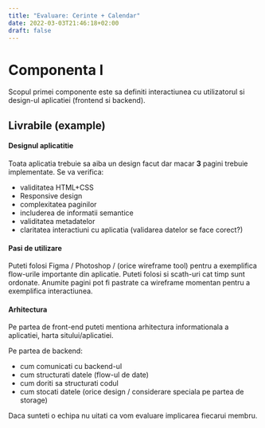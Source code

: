 ```yaml
---
title: "Evaluare: Cerinte + Calendar"
date: 2022-03-03T21:46:18+02:00
draft: false
---
```



# Componenta I

Scopul primei componente este sa definiti interactiunea cu utilizatorul si design-ul aplicatiei (frontend si backend).

## Livrabile (example)


#### Designul aplicatitie

Toata aplicatia trebuie sa aiba un design facut dar macar **3** pagini trebuie implementate. Se va verifica:

* validitatea HTML+CSS
* Responsive design
* complexitatea paginilor
* includerea de informatii semantice
* validitatea metadatelor
* claritatea interactiuni cu aplicatia (validarea datelor se face corect?)


#### Pasi de utilizare

Puteti folosi Figma / Photoshop / (orice wireframe tool) pentru a exemplifica flow-urile importante din aplicatie. Puteti folosi si scath-uri cat timp sunt ordonate.
Anumite pagini pot fi pastrate ca wireframe momentan pentru a exemplifica interactiunea.

#### Arhitectura

Pe partea de front-end puteti mentiona arhitectura informationala a aplicatiei, harta sitului/aplicatiei.

Pe partea de backend:

* cum comunicati cu backend-ul
* cum structurati datele (flow-ul de date)
* cum doriti sa structurati codul
* cum stocati datele (orice design / considerare speciala pe partea de storage)

Daca sunteti o echipa nu uitati ca vom evaluare implicarea fiecarui membru.
